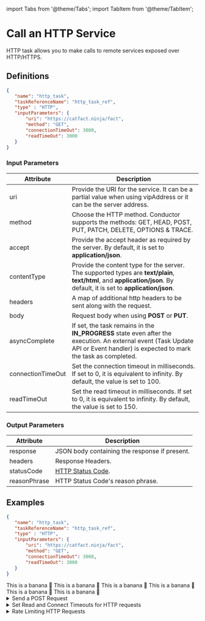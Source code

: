 import Tabs from '@theme/Tabs';
import TabItem from '@theme/TabItem';

# Call an HTTP Service

HTTP task allows you to make calls to remote services exposed over HTTP/HTTPS.

## Definitions

 ```json
{
    "name": "http_task",
    "taskReferenceName": "http_task_ref",
    "type" : "HTTP",
    "inputParameters": {
        "uri": "https://catfact.ninja/fact",
        "method": "GET",
        "connectionTimeOut": 3000,
        "readTimeOut": 3000
    }
}
```

### Input Parameters
|Attribute|Description|
|---|---|
| uri  | Provide the URI for the service. It can be a partial value when using vipAddress or it can be the server address.|
| method  | Choose the HTTP method. Conductor supports the methods: GET, HEAD, POST, PUT, PATCH, DELETE, OPTIONS & TRACE.|
| accept | Provide the accept header as required by the server. By default, it is set to **application/json**. |
| contentType | Provide the content type for the server. The supported types are **text/plain**, **text/html**, and **application/json**. By default, it is set to **application/json**.|
| headers| A map of additional http headers to be sent along with the request.|
| body| Request body when using **POST** or **PUT**.|
| asyncComplete | If set, the task remains in the **IN_PROGRESS** state even after the execution.  An external event (Task Update API or Event handler) is expected to mark the task as completed.
| connectionTimeOut | Set the connection timeout in milliseconds.  If set to 0, it is equivalent to infinity. By default, the value is set to 100.|
| readTimeOut | Set the read timeout in milliseconds.  If set to 0, it is equivalent to infinity. By default, the value is set to 150.|

### Output Parameters

|Attribute|Description|
|---|---|
| response |  JSON body containing the response if present. |
| headers | Response Headers. |
| statusCode | [HTTP Status Code](https://en.wikipedia.org/wiki/List_of_HTTP_status_codes). |
| reasonPhrase | HTTP Status Code's reason phrase. |

## Examples

<Tabs>
 <TabItem value="JSON" lable="JSON">

 ```json
{
    "name": "http_task",
    "taskReferenceName": "http_task_ref",
    "type" : "HTTP",
    "inputParameters": {
        "uri": "https://catfact.ninja/fact",
        "method": "GET",
        "connectionTimeOut": 3000,
        "readTimeOut": 3000
    }
}
```

</TabItem>
<TabItem value="Java" label="Java">
This is a banana 🍌
</TabItem>
<TabItem value="Python" label="Python">
  This is a banana 🍌
</TabItem>
<TabItem value="Golang" label="Golang">
    This is a banana 🍌
</TabItem>
<TabItem value="CSharp" label="CSharp">
  This is a banana 🍌
</TabItem>
<TabItem value="clojure" label="Clojure">
    This is a banana 🍌
</TabItem>
<TabItem value="Javascript" label="Javascript">
    This is a banana 🍌
</TabItem>
</Tabs>

<details><summary>Send a POST Request</summary>
<p>

```json
{
  "name": "http_post_example",
  "taskReferenceName": "post_example",
  "inputParameters": {
    "http_request": {
      "uri": "https://jsonplaceholder.typicode.com/posts/",
      "method": "POST",
      "body": {
        "title": "${get_example.output.response.body.title}",
        "userId": "${get_example.output.response.body.userId}",
        "action": "doSomething"
      }
    }
  },
  "type": "HTTP"
}
```

</p>
</details>
<details><summary>Set Read and Connect Timeouts for HTTP requests</summary>
<p>

```json
{
  "name": "http_post_example",
  "taskReferenceName": "post_example",
  "inputParameters": {
    "http_request": {
      "uri": "https://jsonplaceholder.typicode.com/posts/",
      "method": "POST",
      "readTimeout": 60000,
      "connectionTimeout": 60000,
      "body": {
        "title": "${get_example.output.response.body.title}",
        "userId": "${get_example.output.response.body.userId}",
        "action": "doSomething"
      }
    }
  },
  "type": "HTTP"
}
```

</p>
</details>

<details><summary>Rate Limiting HTTP Requests</summary>
<p>
add details
</p>
</details>
